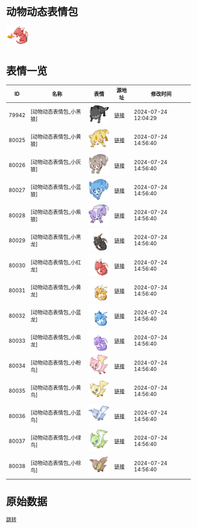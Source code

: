 # 动物动态表情包

<img src="./cover.png" height="60" alt="cover" />

# 表情一览

|ID|名称|表情|源地址|修改时间|
|----|----|----|----|----|
|79942|[动物动态表情包_小黑狼]|<img src="./pic/079942_%5B动物动态表情包_小黑狼%5D.gif" height="60" alt="小黑狼"/>|[链接](https://i0.hdslb.com/bfs/emote/1b77187eae1eae3d7cf4f31171a684331af53f47.gif)|2024-07-24 12:04:29|
|80025|[动物动态表情包_小黄狼]|<img src="./pic/080025_%5B动物动态表情包_小黄狼%5D.gif" height="60" alt="小黄狼"/>|[链接](https://i0.hdslb.com/bfs/emote/bf8f9941b2c296a90de45f69a54a5e59901877dd.gif)|2024-07-24 14:56:40|
|80026|[动物动态表情包_小灰狼]|<img src="./pic/080026_%5B动物动态表情包_小灰狼%5D.gif" height="60" alt="小灰狼"/>|[链接](https://i0.hdslb.com/bfs/emote/76b7b8dfa5f769feef037a995697fbc063b6e115.gif)|2024-07-24 14:56:40|
|80027|[动物动态表情包_小蓝狼]|<img src="./pic/080027_%5B动物动态表情包_小蓝狼%5D.gif" height="60" alt="小蓝狼"/>|[链接](https://i0.hdslb.com/bfs/emote/0c9ac47620057910abeb4f7739bcdbe27c1656cf.gif)|2024-07-24 14:56:40|
|80028|[动物动态表情包_小紫狼]|<img src="./pic/080028_%5B动物动态表情包_小紫狼%5D.gif" height="60" alt="小紫狼"/>|[链接](https://i0.hdslb.com/bfs/emote/ee19c418e189f9f62a6a233ffb59ae6cc471b28e.gif)|2024-07-24 14:56:40|
|80029|[动物动态表情包_小黑龙]|<img src="./pic/080029_%5B动物动态表情包_小黑龙%5D.gif" height="60" alt="小黑龙"/>|[链接](https://i0.hdslb.com/bfs/emote/20091ab3a4c08e9f693aa26a124335874b66ca45.gif)|2024-07-24 14:56:40|
|80030|[动物动态表情包_小红龙]|<img src="./pic/080030_%5B动物动态表情包_小红龙%5D.gif" height="60" alt="小红龙"/>|[链接](https://i0.hdslb.com/bfs/emote/d861cbd11ee301afc7f1e1654a2d8bf290fa39d8.gif)|2024-07-24 14:56:40|
|80031|[动物动态表情包_小黄龙]|<img src="./pic/080031_%5B动物动态表情包_小黄龙%5D.gif" height="60" alt="小黄龙"/>|[链接](https://i0.hdslb.com/bfs/emote/8dc905a7ca9ffaff738d60fead0529dbb8a9b92e.gif)|2024-07-24 14:56:40|
|80032|[动物动态表情包_小蓝龙]|<img src="./pic/080032_%5B动物动态表情包_小蓝龙%5D.gif" height="60" alt="小蓝龙"/>|[链接](https://i0.hdslb.com/bfs/emote/263b789fa5a963095a36c378b118e725c55616a8.gif)|2024-07-24 14:56:40|
|80033|[动物动态表情包_小紫龙]|<img src="./pic/080033_%5B动物动态表情包_小紫龙%5D.gif" height="60" alt="小紫龙"/>|[链接](https://i0.hdslb.com/bfs/emote/5b4beb8da6ad4a7e342a2a6d4817bf636c7f79b9.gif)|2024-07-24 14:56:40|
|80034|[动物动态表情包_小粉鸟]|<img src="./pic/080034_%5B动物动态表情包_小粉鸟%5D.gif" height="60" alt="小粉鸟"/>|[链接](https://i0.hdslb.com/bfs/emote/8fffce3439aaf9f2762d736c4431ac31b41cf054.gif)|2024-07-24 14:56:40|
|80035|[动物动态表情包_小黄鸟]|<img src="./pic/080035_%5B动物动态表情包_小黄鸟%5D.gif" height="60" alt="小黄鸟"/>|[链接](https://i0.hdslb.com/bfs/emote/bedff3a20329f6e99e148c6ff5b03c21b5e19ead.gif)|2024-07-24 14:56:40|
|80036|[动物动态表情包_小蓝鸟]|<img src="./pic/080036_%5B动物动态表情包_小蓝鸟%5D.gif" height="60" alt="小蓝鸟"/>|[链接](https://i0.hdslb.com/bfs/emote/be0ff115844fe7b96d251a6250d731ba18e2c6d4.gif)|2024-07-24 14:56:40|
|80037|[动物动态表情包_小绿鸟]|<img src="./pic/080037_%5B动物动态表情包_小绿鸟%5D.gif" height="60" alt="小绿鸟"/>|[链接](https://i0.hdslb.com/bfs/emote/0103fca6a357c5d818111775c990bf597d183cf5.gif)|2024-07-24 14:56:40|
|80038|[动物动态表情包_小棕鸟]|<img src="./pic/080038_%5B动物动态表情包_小棕鸟%5D.gif" height="60" alt="小棕鸟"/>|[链接](https://i0.hdslb.com/bfs/emote/3c06f6766124dd42e27bd13bf0669430d69a12d8.gif)|2024-07-24 14:56:40|

# 原始数据

[跳转](./raw.json)

